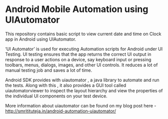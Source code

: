 # Android Mobile Automation using UIAutomator
This repository contains basic script to view current date and time on Clock app in Android using UIAutomator.

‘UI Automator’ is used for executing Automation scripts for Android under UI Testing. UI testing ensures that the app returns the correct UI output in response to a user actions on a device, say keyboard input or pressing toolbars, menus, dialogs, images, and other UI controls. It reduces a lot of manual testing job and saves a lot of time.

Android SDK provides with uiautomator , a java library to automate and run the tests. Along with this , it also provides a GUI tool called uiautomatorviewer to inspect the layout hierarchy and view the properties of the individual UI components on your test device.

More information about uiautomator can be found on my blog post here - http://smritituteja.in/android-automation-uiautomator/
